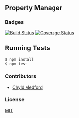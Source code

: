 ## Property Manager

### Badges

[![Build Status](https://travis-ci.org/nss-cohort-2014-06-07/property-manager.svg?branch=master)](https://travis-ci.org/nss-cohort-2014-06-07/property-manager)
[![Coverage Status](https://coveralls.io/repos/nss-cohort-2014-06-07/property-manager/badge.png?branch=master)](https://coveralls.io/r/nss-cohort-2014-06-07/property-manager?branch=master)

## Running Tests

```bash
$ npm install
$ npm test
```

### Contributors

- [Chyld Medford](https://github.com/chyld)

### License

[MIT](LICENSE)
